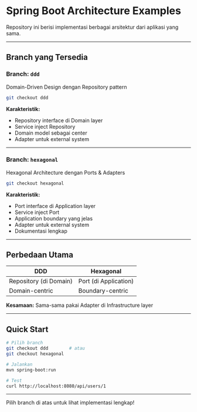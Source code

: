# Spring Boot Architecture Examples

Repository ini berisi implementasi berbagai arsitektur dari aplikasi yang sama.

---

## Branch yang Tersedia

### Branch: `ddd`
Domain-Driven Design dengan Repository pattern

```bash
git checkout ddd
```

**Karakteristik:**
- Repository interface di Domain layer
- Service inject Repository
- Domain model sebagai center
- Adapter untuk external system

---

### Branch: `hexagonal`
Hexagonal Architecture dengan Ports & Adapters

```bash
git checkout hexagonal
```

**Karakteristik:**
- Port interface di Application layer
- Service inject Port
- Application boundary yang jelas
- Adapter untuk external system
- Dokumentasi lengkap

---

## Perbedaan Utama

| DDD | Hexagonal |
|-----|-----------|
| Repository (di Domain) | Port (di Application) |
| Domain-centric | Boundary-centric |

**Kesamaan:** Sama-sama pakai Adapter di Infrastructure layer

---

## Quick Start

```bash
# Pilih branch
git checkout ddd        # atau
git checkout hexagonal

# Jalankan
mvn spring-boot:run

# Test
curl http://localhost:8080/api/users/1
```

---

Pilih branch di atas untuk lihat implementasi lengkap!
